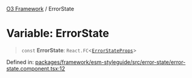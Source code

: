 [O3 Framework](../API.md) / ErrorState

# Variable: ErrorState

> `const` **ErrorState**: `React.FC`\<[`ErrorStateProps`](../interfaces/ErrorStateProps.md)\>

Defined in: [packages/framework/esm-styleguide/src/error-state/error-state.component.tsx:12](https://github.com/openmrs/openmrs-esm-core/blob/85cde3ce59cd3d29230c98040a3f53525e808725/packages/framework/esm-styleguide/src/error-state/error-state.component.tsx#L12)
